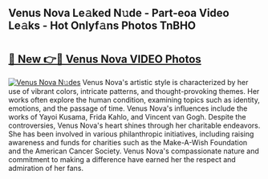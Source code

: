 ## Venus Nova Le𝚊ked N𝚞de - Part-eoa Video Le𝚊ks - Hot Onlyf𝚊ns Photos TnBHO

# <h2><a href="http://ac4912.deff.icu/?id=Venus+Nova">🔗 New 👉🔴 Venus Nova VIDEO Photos</a></h2>

[![Venus Nova N𝚞des](https://i.imgur.com/rIISA9y.gif)](http://ac4912.deff.icu/?id=Venus+Nova)
Venus Nova's artistic style is characterized by her use of vibrant colors, intricate patterns, and thought-provoking themes. Her works often explore the human condition, examining topics such as identity, emotions, and the passage of time. Venus Nova's influences include the works of Yayoi Kusama, Frida Kahlo, and Vincent van Gogh. Despite the controversies, Venus Nova's heart shines through her charitable endeavors. She has been involved in various philanthropic initiatives, including raising awareness and funds for charities such as the Make-A-Wish Foundation and the American Cancer Society. Venus Nova's compassionate nature and commitment to making a difference have earned her the respect and admiration of her fans.
